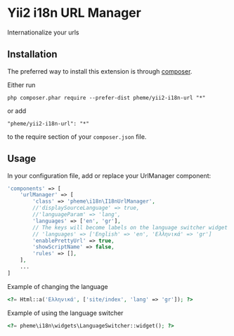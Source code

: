 Yii2 i18n URL Manager
=====================
Internationalize your urls

Installation
------------

The preferred way to install this extension is through [composer](http://getcomposer.org/download/).

Either run

```
php composer.phar require --prefer-dist pheme/yii2-i18n-url "*"
```

or add

```
"pheme/yii2-i18n-url": "*"
```

to the require section of your `composer.json` file.


Usage
-----


In your configuration file, add or replace your UrlManager component:

```php
'components' => [
	'urlManager' => [
		'class' => 'pheme\i18n\I18nUrlManager',
		//'displaySourceLanguage' => true,
		//'languageParam' => 'lang',
		'languages' => ['en', 'gr'],
		// The keys will become labels on the language switcher widget
		// 'languages' => ['English' => 'en', 'Ελληνικά' => 'gr']
		'enablePrettyUrl' => true,
		'showScriptName' => false,
		'rules' => [],
	],
	...
]
```

Example of changing the language

```php
<?= Html::a('Ελληνικά', ['site/index', 'lang' => 'gr']); ?>
```

Example of using the language switcher

```php
<?= pheme\i18n\widgets\LanguageSwitcher::widget(); ?>
```
